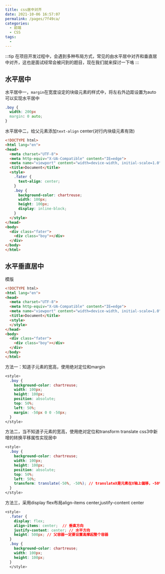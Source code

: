 ```yaml
---
title: css居中对齐
date: 2021-10-06 16:57:07
permalink: /pages/7f49ca/
categories:
  - 前端
  - CSS
tags:
  - 
---
```

:::tip
在项目开发过程中，会遇到多种布局方式，常见的由水平居中对齐和垂直居中对齐，这也是面试经常会被问到的题目，现在我们就来探讨一下咯
:::
## 水平居中
水平居中一，`margin`在宽度设定的块级元素的样式中，将左右外边距设置为auto可以实现水平居中
```css
.boy {
  width: 200px
  margin: 0 auto;
}
```
水平居中二，给父元素添加`text-align` center(对行内块级元素有效)
```html
<!DOCTYPE html>
<html lang="en">
<head>
  <meta charset="UTF-8">
  <meta http-equiv="X-UA-Compatible" content="IE=edge">
  <meta name="viewport" content="width=device-width, initial-scale=1.0">
  <title>Document</title>
  <style>
    .fater {
      text-align: center;
    }
    .boy {
      background-color: chartreuse;
      width: 100px;
      height: 100px;
      display: inline-block;
    }
  </style>
</head>
<body>
  <div class="fater">
    <div class="boy"></div>
  </div>
</body>
</html>
```

## 水平垂直居中
模版
```html
<!DOCTYPE html>
<html lang="en">
<head>
  <meta charset="UTF-8">
  <meta http-equiv="X-UA-Compatible" content="IE=edge">
  <meta name="viewport" content="width=device-width, initial-scale=1.0">
  <title>Document</title>
  <style>
  </style>
</head>
<body>
  <div class="fater">
    <div class="boy"></div>
  </div>
</body>
</html>
```
方法一：知道子元素的宽高，使用绝对定位和margin
```css
<style>
  .boy {
    background-color: chartreuse;
    width: 100px;
    height: 100px;
    position: absolute;
    top: 50%;
    left: 50%;
    margin: -50px 0 0 -50px;
  }
</style>
```
方法二，当不知道子元素的宽高，使用绝对定位和transform translate css3中新增的转换平移属性实现居中
```css
<style>
  .boy {
    background-color: chartreuse;
    width: 100px;
    height: 100px;
    position: absolute;
    top: 50%;
    left: 50%;
    transform: translate(-50%, -50%); // translateX是元素在X轴上偏移，-50%是向左偏移一半宽度
  }
</style>
```
方法三，采用display flex布局align-items center,justify-content center
```css
<style>
  .fater {
    display: flex;
    align-items: center;  // 垂直方向
    justify-content: center; // 水平方向
    height: 500px; // 父容器一定要设置高撑起整个容器
  }
  .boy {
    background-color: chartreuse;
    width: 100px;
    height: 100px;
  }
  </style>
  ```
  